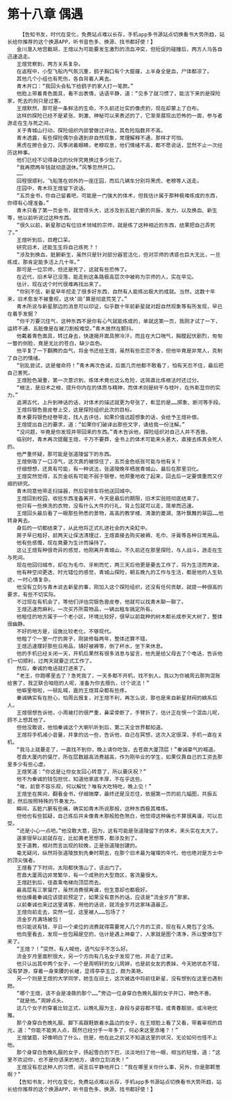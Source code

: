 # 第十八章 偶遇
        【告知书友，时代在变化，免费站点难以长存，手机app多书源站点切换看书大势所趋，站长给你推荐的这个换源APP，听书音色多、换源、找书都好使！】
       金川潜入地宫截胡，王煊以为可能要发生激烈的流血冲突，但短促的碰撞后，两方人马各自迅速退走。
       王煊觉察到，两方关系复杂。
       在返程中，小型飞船内气氛沉重，鹞子胸口有个大窟窿，上半身全是血，尸体都凉了。
       其他几个小组也有死伤，各自背着人离去。
       青木开口：“我回头会私下给鹞子的家人打一笔款。”
       他脸上带着青色面具，看不出表情，话语平静，道：“见多了就习惯了，能活下来的是探险家，死去的则只是过客。
       王煊默然，那可是一条鲜活的生命，不久前还壮实的像虎豹，现在却蒙上了白布。
       这样的探险已经不是紧张、刺激、神秘可以来表述的了，它渐渐展现出恐怖的一面，参与者游走在生与死之间。
       关于青城山行动，探险组织内部曾做过评估，其危险指数并不高。
       青木透露，有些探险偶尔会遇到非自然现象，常理解释不通，那样才可怕。
       黑虎在擦合金刀，风筝闭着眼睛，老穆叹息，他们情绪不高，都不愿说话，显然不止一次经历这种事。
       他们已经不记得身边的伙伴究竟换过多少批了。
       “我再攒两年钱就彻底退休。”风筝忽然开口。
       ……
       回程很顺利，飞船落在郊外的一座庄园，而后几辆车分别将黑虎、老穆等人送走。
       庄园中，青木将王煊留下说话。
       “五页金书，你自己留着吧，可能是一门强大的体术，但我估计属于那种极难练成的东西，你得有心理准备。”
       青木只看了第一页金书，就觉得头大，这涉及到五脏六腑的共振，发力，以及换血、新生等，他以前听说过这种东西。
       “很久以前，新星那边有位旧术领域的宗师，就是练了这种相近的东西，结果把自己弄死了。”
       王煊听到后，目瞪口呆。
       研究旧术，还能生生将自己练死？！
       “涉及到换血，脏腑新生，虽然只是针对部分器官活化，但对宗师的诱惑也巨大无比，一旦练成，那肯定能多活上几十年。”
       那可是一位宗师，但还是死了，这就有些恐怖了。
       在近代，旧术早已没落，能走到这条路极高层次中被称为宗师的人，实在罕见。
       估计，现在这个时代很难再找出来了。
       “你别不信，新星早年挖走了很多好东西，自然有人能练出极大的成就。当然，这数十年来，旧术愈发不被重视，这块‘田’算是彻底荒芜了。”
       青木所说与新星那边的消息可以印证，似乎数十年前新星就对超自然现象等有所发现，早已在着手发掘？
       “你千万要沉住气，这种东西不是你有心气就能练成的，单就这第一页，我刚才试了一下，运转不通，五脏像是在被刀割般难受。”青木居然在颤抖。
       他戴着青色面具，转过身去，快速揭开面具擦冷汗，而且在大口喘气，胸膛起伏剧烈，匆匆一瞥的侧脸，竟是无比的苍白，缺少血色。
       他平复了一下翻腾的血气，将金书还给王煊，虽然有些恋恋不舍，但他毕竟是非常人，克制了自己的情绪。
       “别乱尝试，这是催命符！”青木再次告诫，后面几页他都不敢看了，怕有天忍不住，最后把自己害死。
       王煊脸色凝重，第一次意识到，练体术竟也这么危险，这简直比练根法时还过分。
       “根法，是旧术之根，提升你内在的体质与精神，而体术则是树干与枝叶，在外彰显你的实力。”
       追溯古代，上升到神话的话，对体术的描述就更为夸张了，彰显的是……掷象、断河等手段。
       王煊将银色兽皮卷上交，这是探险组织此次的目标。
       青木要将银色经卷带走，找人去评估，如果价值远超想象的话，会给予王煊补偿。
       王煊提出自己的要求，道：“如果你们破译出那些文字，请给我一份注解。”
       “没问题，毕竟是你发现并带回来的东西。”青木告诉他，探险组织对自己人并不吝啬。
       临别时，青木再次提醒王煊，千万不要莽，金书上的体术可能来头甚大，直接去练真会死人的。
       他严重怀疑，那可能是张道陵留下的东西。
       王煊倒吸了一口凉气，这次真的被惊住了，五页金色纸张可能与他有关？
       仔细想想，还真有可能，有一种说法，张道陵晚年栖居青城山，最后在那里羽化。
       王煊突然觉得，五页金纸有可能不弱于银卷，他郑重地收了起来，回去后一定要慎重而又仔细的研究。
       青木同意他带走扫描器，然后安排车将他送回城中。
       王煊回到校园，收拾东西准备离开，今天是最后的期限，旧术实验班彻底结束了。
       他只有一些换洗的衣物，没有什么大件的行礼，背上包就可以走，简单而迅速。
       王煊回头最后看了一眼那些熟悉的景物，高高的教学楼、清澈的菱湖、落叶飘舞的翠园……他转身离去。
       身后的一切都结束了，从此他将正式扎进社会的大染缸中。
       房子早已租好，前两天让保洁清理过，王煊直接去购买被褥、毛巾、牙膏等各种日常用品。
       他有些感慨，现在竟要为生计而操持了。
       这让王煊有种很奇异的感觉，他刚离开青城山，不久前还在那里探险，与人战斗，游走在生与死间。
       现在他回归城市，却在为毛巾、牙刷而忙，两三天后他更是要去工作了，将为生活而奔波。
       他有种空间更迭、时光错位的感觉，青城山探险，朝五晚九的工作与生活，都是他的人生轨迹，一时心情复杂。
       他没有立刻与青木说去新星的事，刚加入这个探险组织，还没有任何贡献，就提一种很高的要求，有些不切实际。
       不过现在有机会了，等他们评估完银色兽皮卷，他就可以找青木聊一聊了。
       王煊迅速而麻利，一次买齐所需物品，一辆出租车搞定所有。
       他租住的地方属于一个老小区，环境比较好，很早以前栽种的树木都长成参天大树了，整体很幽静。
       不好的地方是，设施比较老化，不够现代。
       他租了个一室一厅的房子，刚装修每两年，整体还算不错。
       王煊迅速摆好那些日用品，铺好被褥等，倒了杯水，坐下来休息。
       他的手机已经关闭一天，开机后果然有很多消息与留言，他先是给父母去了个电话，告诉他们一切顺利，过两天就要正式工作了。
       然后，秦诚的电话就打进来了。
       “老王，你跑哪里去了？急死我了，一天多都不开机，找不到人。我以为你被周云那狗混账给害了，我正联合咱班的人呢，准备为你去报仇，讨个说法！”
       他噼里啪啦，一顿乱喊，震的王煊耳朵都有些疼。
       秦诚确实有在担心，怕周云报复，对王煊不利，再怎么说，那也是来自新星财阀的嫡系后人。
       王煊很想告诉他，小周被打的很严重，鼻梁骨断了，手臂折了，估计正在恨一个混血儿呢，顾不上想其他了。
       但他没敢说，他怕秦诚这个大喇叭听到后，第二天全世界都知道。
       王煊将手机减小音量，并拿的远一些，告诉他，自己在冥想，这次入定很深，手机一直在关机。
       “我马上就要走了，一直找不到你，晚上请你吃饭，去苍鼎大厦顶层！”秦诚豪气的喊道。
       苍鼎大厦内的餐厅，所在层数越高消费越高，作为刚毕业的学生，如果仅靠自己的工资去那里多少有些心虚。
       王煊笑道：“你这是让你女友回心转意了，所以要庆祝？”
       他不为秦诚的钱包担忧，知道他家底丰厚，不在乎这些。
       “唉，前景不容乐观，何以解忧？唯有大吃特吃，晚上见！”
       王煊坐在房间，翻看金书，仔细揣摩，最终还是没忍住，依据第一页的前几幅图，共振五脏，然后按照特殊的节奏发力。
       瞬间，五脏六腑有些痛，确实如青木所说那般，这种东西极其难练。
       但他也有些狐疑，自己练后并未像青木那般脸色煞白，他觉得这种痛也不算很离谱，可以忍受。
       “还是小心一点吧。”他没敢大意，因为，这有可能是张道陵留下的体术，来头实在太大了。
       道家很早以前就存在，比如黄老思想等，都涉及到了。
       至于道教，相对而言出现的较晚，正是张道陵创建的。
       毫无疑问，纵然将张道陵放到先秦时期去，在那个旧术最为璀璨的年代，他也绝对是方士中的顶尖强者。
       王煊看了下时间，太阳都快落山了，该出门了。
       苍鼎大厦周边非常繁华，有一个成熟的大型商区，客流量很大。
       王煊赶到后，径直乘电梯向顶层而去。
       最高层有三家餐厅，虽然消费很离谱，但生意却也都极好。
       他估摸着秦诚应该提前预定了，如果没有意外的话，应该是“流金岁月”那家。
       以前秦诚也来过这里请客，用他的话说，就流金岁月这家味道最正。
       王煊向前走去，突然一怔，这里被人……包场了？
       流金岁月满场被包！
       他只能说有钱，平日一个桌位的消费就得需要常人几个月的工资，现在有人竟包了全场。
       他向里看去，发现一些包厢是空的，估计是遇上神豪了，人家就是图个清净，所以整体包下来了。
       “王煊？！”突然，有人喊他，语气似乎不怎么好。
       流金岁月里面积很大，另一个方向有几名女子发现了他，并走了过来。
       他只认出其中两个女子，一个是周明轩的女儿周婷，也是前女友的表妹，今天她状态不错，没有梦游，穿着一身束腰的长裙，显得亭亭玉立，颇为美艳。
       另一个则是王煊的大学同学，她生在旧土，这次被选中将前往新星，没有想到在这里也遇到她。
       “哪个王煊，该不会是凌薇的那个……”旁边一位身穿白色晚礼服的女子开口，神色不善。
       “就是他。”周婷点头。
       这几个女子的穿着比较正式，以晚礼服为主，身段与姿容都不错，或青春靓丽，或冷艳优雅。
       那个身穿白色晚礼服、脚下高跟鞋嵌着水晶边的女子，在王煊脸上看了又看，带着审视的目光，道：“你能不能男人点，既然已经分手一年多了，何必来这里添堵？！”
       王煊皱眉，好像明白了什么，但是，他在此之前又不知道这里的状况，无论如何也怪不上他。
       那个身穿白色晚礼服的女子，扬起雪白的下巴，淡淡地扫了他一眼，相当的轻慢，道：“这里不欢迎你，也不是你该来的地方，请你立刻消失！”
       王煊没有忍这种人的习惯，闻言后平静地开口：“我在哪里关你什么事，另外，你是那颗葱啊？”
       【告知书友，时代在变化，免费站点难以长存，手机app多书源站点切换看书大势所趋，站长给你推荐的这个换源APP，听书音色多、换源、找书都好使！】